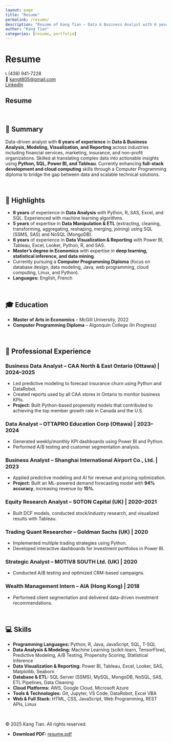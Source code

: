 ```yaml
---
layout: page
title: "Resume"
permalink: /resume/
description: "Resume of Kang Tian — Data & Business Analyst with 6 years of experience in data analysis, modeling, visualization, and reporting."
author: "Kang Tian"
categories: [resume, portfolio]
---
```


# Resume
📞 (438) 941-7228  
📧 kangt805@gmail.com  
[LinkedIn](https://www.linkedin.com/in/kangtianecon)  



## Resume

<p> &nbsp; </p>

## 📝 Summary
Data-driven analyst with **6 years of experience** in **Data & Business Analysis, Modeling, Visualization, and Reporting** across industries including financial services, marketing, insurance, and non-profit organizations. Skilled at translating complex data into actionable insights using **Python, SQL, Power BI, and Tableau**. Currently enhancing **full-stack development and cloud computing** skills through a Computer Programming diploma to bridge the gap between data and scalable technical solutions.

<p> &nbsp; </p>

## 🌟 Highlights
- **6 years** of experience in **Data Analysis** with Python, R, SAS, Excel, and SQL. Experienced with machine learning algorithms.  
- **5 years** of expertise in **Data Manipulation & ETL** (extracting, cleaning, transforming, aggregating, reshaping, merging, joining) using SQL (SSMS, SAS) and NoSQL (MongoDB).  
- **6 years** of experience in **Data Visualization & Reporting** with Power BI, Tableau, Excel, Looker, Python, R, and SAS.  
- **Master’s degree in Economics** with expertise in **deep learning, statistical inference, and data mining**.  
- Currently pursuing a **Computer Programming Diploma** (focus on database design, data modeling, Java, web programming, cloud computing, Linux, and Python).  
- **Languages:** English, French  

<p> &nbsp; </p>




## 🎓 Education
- **Master of Arts in Economics** – McGill University, 2022  
- **Computer Programming Diploma** – Algonquin College *(In Progress)*  


<p> &nbsp; </p>

## 💼 Professional Experience

### Business Data Analyst – CAA North & East Ontario (Ottawa) | 2024–2025
- Led predictive modeling to forecast insurance churn using Python and DataRobot.  
- Created reports used by all CAA stores in Ontario to monitor business KPIs.  
- **Project:** Built Python-based propensity models that contributed to achieving the top member growth rate in Canada and the U.S.  

### Data Analyst – OTTAPRO Education Corp (Ottawa) | 2023–2024  
- Generated weekly/monthly KPI dashboards using Power BI and Python.  
- Performed A/B testing and customer segmentation analysis.  

### Business Analyst – Shanghai International Airport Co., Ltd. | 2023  
- Applied predictive modeling and AI for revenue and pricing optimization.  
- **Project:** Built an ML-powered demand forecasting model with **94% accuracy**, increasing revenue by **15%**.  

### Equity Research Analyst – SOTON Capital (UK) | 2020–2021  
- Built DCF models, conducted stock/industry research, and visualized results with Tableau.  

### Trading Quant Researcher – Goldman Sachs (UK) | 2020  
- Implemented multiple trading strategies using Python.  
- Developed interactive dashboards for investment portfolios in Power BI.  

### Strategic Analyst – MOTIV8 SOUTH Ltd. (UK) | 2020  
- Conducted A/B testing and optimized CRM-based campaigns.  

### Wealth Management Intern – AIA (Hong Kong) | 2018  
- Performed client segmentation and delivered data-driven investment recommendations.  


<p> &nbsp; </p>



## 💻 Skills
- **Programming Languages:** Python, R, Java, JavaScript, SQL, T-SQL  
- **Data Analysis & Modeling:** Machine Learning (scikit-learn, TensorFlow), Predictive Modeling, A/B Testing, Propensity Scoring, Statistical Inference  
- **Data Visualization & Reporting:** Power BI, Tableau, Excel, Looker, SAS, Matplotlib, Seaborn  
- **Database & ETL:** SQL Server (SSMS), MySQL, MongoDB, NoSQL, SAS, ETL Pipelines, Data Cleaning  
- **Cloud Platforms:** AWS, Google Cloud, Microsoft Azure  
- **Tools & Technologies:** Git, Jupyter, VS Code, DataRobot, Excel VBA  
- **Web & Full Stack:** HTML, CSS, JavaScript, Web Programming, REST APIs, Linux  


<p> &nbsp; </p>

© 2025 Kang Tian. All rights reserved.
- **Download PDF:** [resume.pdf](/assets/resume.pdf)



